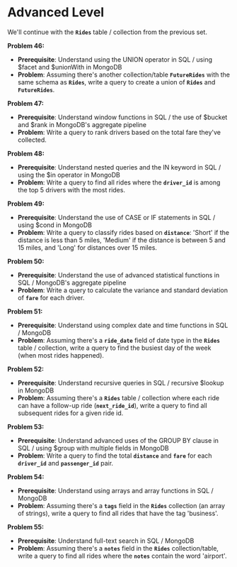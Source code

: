 # Advanced Level 
We'll continue with the **`Rides`** table / collection from the previous set.

**Problem 46:**

- **Prerequisite**: Understand using the UNION operator in SQL / using $facet and $unionWith in MongoDB
- **Problem**: Assuming there's another collection/table **`FutureRides`** with the same schema as **`Rides`**, write a query to create a union of **`Rides`** and **`FutureRides`**.

**Problem 47:**

- **Prerequisite**: Understand window functions in SQL / the use of $bucket and $rank in MongoDB's aggregate pipeline
- **Problem**: Write a query to rank drivers based on the total fare they've collected.

**Problem 48:**

- **Prerequisite**: Understand nested queries and the IN keyword in SQL / using the $in operator in MongoDB
- **Problem**: Write a query to find all rides where the **`driver_id`** is among the top 5 drivers with the most rides.

**Problem 49:**

- **Prerequisite**: Understand the use of CASE or IF statements in SQL / using $cond in MongoDB
- **Problem**: Write a query to classify rides based on **`distance`**: 'Short' if the distance is less than 5 miles, 'Medium' if the distance is between 5 and 15 miles, and 'Long' for distances over 15 miles.

**Problem 50:**

- **Prerequisite**: Understand the use of advanced statistical functions in SQL / MongoDB's aggregate pipeline
- **Problem**: Write a query to calculate the variance and standard deviation of **`fare`** for each driver.

**Problem 51:**

- **Prerequisite**: Understand using complex date and time functions in SQL / MongoDB
- **Problem**: Assuming there's a **`ride_date`** field of date type in the **`Rides`** table / collection, write a query to find the busiest day of the week (when most rides happened).

**Problem 52:**

- **Prerequisite**: Understand recursive queries in SQL / recursive $lookup in MongoDB
- **Problem**: Assuming there's a **`Rides`** table / collection where each ride can have a follow-up ride (**`next_ride_id`**), write a query to find all subsequent rides for a given ride id.

**Problem 53:**

- **Prerequisite**: Understand advanced uses of the GROUP BY clause in SQL / using $group with multiple fields in MongoDB
- **Problem**: Write a query to find the total **`distance`** and **`fare`** for each **`driver_id`** and **`passenger_id`** pair.

**Problem 54:**

- **Prerequisite**: Understand using arrays and array functions in SQL / MongoDB
- **Problem**: Assuming there's a **`tags`** field in the **`Rides`** collection (an array of strings), write a query to find all rides that have the tag 'business'.

**Problem 55:**

- **Prerequisite**: Understand full-text search in SQL / MongoDB
- **Problem**: Assuming there's a **`notes`** field in the **`Rides`** collection/table, write a query to find all rides where the **`notes`** contain the word 'airport'.
